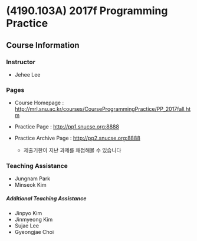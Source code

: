 # (4190.103A) 2017f Programming Practice

## Course Information

### Instructor
  - Jehee Lee

### Pages
  - Course Homepage : http://mrl.snu.ac.kr/courses/CourseProgrammingPractice/PP_2017fall.htm

  - Practice Page : http://pp1.snucse.org:8888

  - Practice Archive Page : http://pp2.snucse.org:8888
    - 제출기한이 지난 과제를 채점해볼 수 있습니다



### Teaching Assistance

  - Jungnam Park
  - Minseok Kim

##### Additional Teaching Assistance

  - Jinpyo Kim
  - Jinmyeong Kim
  - Sujae Lee
  - Gyeongjae Choi
